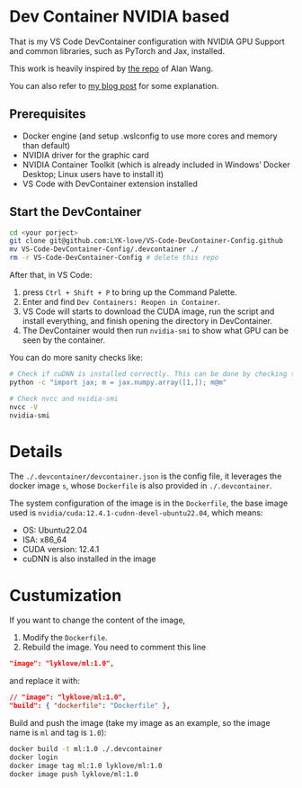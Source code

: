# Dev Container NVIDIA based
That is my VS Code DevContainer configuration with NVIDIA GPU Support and common libraries, such as PyTorch and Jax, installed.

This work is heavily inspired by [the repo](https://github.com/alankrantas/cuda-cudnn-gpu-devcontainer) of Alan Wang.

You can also refer to [my blog post](https://lyk-love.cn/2024/04/26/vs-code-dev-container/) for some explanation.


## Prerequisites
- Docker engine (and setup .wslconfig to use more cores and memory than default)
- NVIDIA driver for the graphic card
- NVIDIA Container Toolkit (which is already included in Windows’ Docker Desktop; Linux users have to install it)
- VS Code with DevContainer extension installed

## Start the DevContainer

```sh
cd <your porject>
git clone git@github.com:LYK-love/VS-Code-DevContainer-Config.github
mv VS-Code-DevContainer-Config/.devcontainer ./
rm -r VS-Code-DevContainer-Config # delete this repo 
```
After that, in VS Code:
1. press `Ctrl + Shift + P` to bring up the Command Palette. 
2. Enter and find `Dev Containers: Reopen in Container`. 
3. VS Code will starts to download the CUDA image, run the script and install everything, and finish opening the directory in DevContainer.
4. The DevContainer would then run `nvidia-smi` to show what GPU can be seen by the container.

You can do more sanity checks like:
```sh
# Check if cuDNN is installed correctly. This can be done by checking the jax code:
python -c "import jax; m = jax.numpy.array([1,]); m@m"

# Check nvcc and nvidia-smi
nvcc -V
nvidia-smi
```
# Details
The `./.devcontainer/devcontainer.json` is the config file, it leverages the docker image `s`, whose `Dockerfile` is also provided in `./.devcontainer`.

The system configuration of the image is in the `Dockerfile`, the base image  used is `nvidia/cuda:12.4.1-cudnn-devel-ubuntu22.04`, which means:
* OS: Ubuntu22.04
* ISA: x86_64
* CUDA version: 12.4.1
* cuDNN is also installed in the image


# Custumization
If you want to change the content of the image,
1. Modify the `Dockerfile`.
2. Rebuild the image. You need to comment this line 
  ```json
  "image": "lyklove/ml:1.0", 
  ```
  and replace it with:
  ```json
  // "image": "lyklove/ml:1.0", 
  "build": { "dockerfile": "Dockerfile" },
  ```

Build and push the image (take my image as an example, so the image name is `ml` and tag is `1.0`):
```sh
docker build -t ml:1.0 ./.devcontainer
docker login
docker image tag ml:1.0 lyklove/ml:1.0
docker image push lyklove/ml:1.0 
```